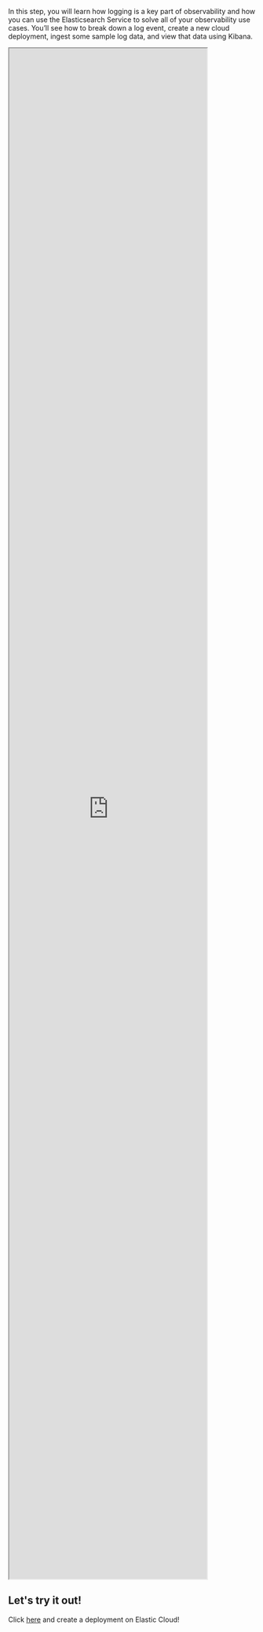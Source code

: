 In this step, you will learn how logging is a key part of observability and how you can use the Elasticsearch Service to solve all of your observability use cases. You’ll see how to  break down a log event, create a new cloud deployment, ingest some sample log data, and view that data using Kibana.

<iframe class="vidyard_iframe" src="https://play.vidyard.com/PvN1WWR7daEpQ1MPRGvUft.html" width="80%" height="80%" scrolling="no" allowfullscreen="allowfullscreen"></iframe>

## Let's try it out!

Click [here](https://cloud.elastic.co/deployments/create) and create a deployment on Elastic Cloud!
